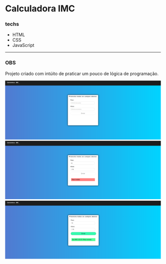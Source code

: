 # Calculadora IMC
### techs
- HTML
- CSS
- JavaScript
------------

### OBS
Projeto criado com intúito de praticar um pouco de lógica de programação.



![alt text](https://github.com/leokoby/IMC/blob/main/assets/IMC.png)
![alt text](https://github.com/leokoby/IMC/blob/main/assets/IMC2.png)
![alt text](https://github.com/leokoby/IMC/blob/main/assets/IMC3.png)

